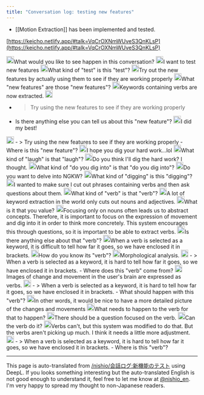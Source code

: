 ```yaml
---
title: "Conversation log: testing new features"
---
```


- [[Motion Extraction]] has been implemented and tested.

[https://keicho.netlify.app/#talk=VqCrOXNmWUveS3QnKLsP](https://keicho.netlify.app/#talk=VqCrOXNmWUveS3QnKLsP)

<img src='https://scrapbox.io/api/pages/nishio-en/nisbot/icon' alt='nisbot.icon' height="19.5"/>What would you like to see happen in this conversation?
<img src='https://scrapbox.io/api/pages/nishio-en/nishio/icon' alt='nishio.icon' height="19.5"/>I want to test new features
<img src='https://scrapbox.io/api/pages/nishio-en/nisbot/icon' alt='nisbot.icon' height="19.5"/>What kind of "test" is this "test"?
<img src='https://scrapbox.io/api/pages/nishio-en/nishio/icon' alt='nishio.icon' height="19.5"/>Try out the new features by actually using them to see if they are working properly
<img src='https://scrapbox.io/api/pages/nishio-en/nisbot/icon' alt='nisbot.icon' height="19.5"/>What "new features" are those "new features"?
<img src='https://scrapbox.io/api/pages/nishio-en/nishio/icon' alt='nishio.icon' height="19.5"/>Keywords containing verbs are now extracted.
<img src='https://scrapbox.io/api/pages/nishio-en/nisbot/icon' alt='nisbot.icon' height="19.5"/>
- >  Try using the new features to see if they are working properly
- Is there anything else you can tell us about this "new feature"?
<img src='https://scrapbox.io/api/pages/nishio-en/nishio/icon' alt='nishio.icon' height="19.5"/>I did my best!
<img src='https://scrapbox.io/api/pages/nishio-en/nisbot/icon' alt='nisbot.icon' height="19.5"/>
- >  Try using the new features to see if they are working properly
- Where is this "new feature"?
<img src='https://scrapbox.io/api/pages/nishio-en/nishio/icon' alt='nishio.icon' height="19.5"/>I hope you dig your hard work...lol
<img src='https://scrapbox.io/api/pages/nishio-en/nisbot/icon' alt='nisbot.icon' height="19.5"/>What kind of "laugh" is that "laugh"?
<img src='https://scrapbox.io/api/pages/nishio-en/nishio/icon' alt='nishio.icon' height="19.5"/>Do you think I'll dig the hard work? I thought.
<img src='https://scrapbox.io/api/pages/nishio-en/nisbot/icon' alt='nisbot.icon' height="19.5"/>What kind of "do you dig into" is that "do you dig into"?
<img src='https://scrapbox.io/api/pages/nishio-en/nishio/icon' alt='nishio.icon' height="19.5"/>Do you want to delve into NGKW?
<img src='https://scrapbox.io/api/pages/nishio-en/nisbot/icon' alt='nisbot.icon' height="19.5"/>What kind of "digging" is this "digging"?
<img src='https://scrapbox.io/api/pages/nishio-en/nishio/icon' alt='nishio.icon' height="19.5"/>I wanted to make sure I cut out phrases containing verbs and then ask questions about them.
<img src='https://scrapbox.io/api/pages/nishio-en/nisbot/icon' alt='nisbot.icon' height="19.5"/>What kind of "verb" is that "verb"?
<img src='https://scrapbox.io/api/pages/nishio-en/nishio/icon' alt='nishio.icon' height="19.5"/>A lot of keyword extraction in the world only cuts out nouns and adjectives.
<img src='https://scrapbox.io/api/pages/nishio-en/nisbot/icon' alt='nisbot.icon' height="19.5"/>What is it that you value?
<img src='https://scrapbox.io/api/pages/nishio-en/nishio/icon' alt='nishio.icon' height="19.5"/>Focusing only on nouns often leads us to abstract concepts. Therefore, it is important to focus on the expression of movement and dig into it in order to think more concretely. This system encourages this through questions, so it is important to be able to extract verbs.
<img src='https://scrapbox.io/api/pages/nishio-en/nisbot/icon' alt='nisbot.icon' height="19.5"/>Is there anything else about that "verb"?
<img src='https://scrapbox.io/api/pages/nishio-en/nishio/icon' alt='nishio.icon' height="19.5"/>When a verb is selected as a keyword, it is difficult to tell how far it goes, so we have enclosed it in brackets.
<img src='https://scrapbox.io/api/pages/nishio-en/nisbot/icon' alt='nisbot.icon' height="19.5"/>How do you know its "verb"?
<img src='https://scrapbox.io/api/pages/nishio-en/nishio/icon' alt='nishio.icon' height="19.5"/>Morphological analysis.
<img src='https://scrapbox.io/api/pages/nishio-en/nisbot/icon' alt='nisbot.icon' height="19.5"/>
- >  When a verb is selected as a keyword, it is hard to tell how far it goes, so we have enclosed it in brackets.
- Where does this "verb" come from?
<img src='https://scrapbox.io/api/pages/nishio-en/nishio/icon' alt='nishio.icon' height="19.5"/>Images of change and movement in the user's brain are expressed as verbs.
<img src='https://scrapbox.io/api/pages/nishio-en/nisbot/icon' alt='nisbot.icon' height="19.5"/>
- >  When a verb is selected as a keyword, it is hard to tell how far it goes, so we have enclosed it in brackets.
- What should happen with this "verb"?
<img src='https://scrapbox.io/api/pages/nishio-en/nishio/icon' alt='nishio.icon' height="19.5"/>In other words, it would be nice to have a more detailed picture of the changes and movements
<img src='https://scrapbox.io/api/pages/nishio-en/nisbot/icon' alt='nisbot.icon' height="19.5"/>What needs to happen to the verb for that to happen?
<img src='https://scrapbox.io/api/pages/nishio-en/nishio/icon' alt='nishio.icon' height="19.5"/>There should be a question focused on the verb.
<img src='https://scrapbox.io/api/pages/nishio-en/nisbot/icon' alt='nisbot.icon' height="19.5"/>Can the verb do it?
<img src='https://scrapbox.io/api/pages/nishio-en/nishio/icon' alt='nishio.icon' height="19.5"/>Verbs can't, but this system was modified to do that. But the verbs aren't picking up much. I think it needs a little more adjustment.
<img src='https://scrapbox.io/api/pages/nishio-en/nisbot/icon' alt='nisbot.icon' height="19.5"/>
- >  When a verb is selected as a keyword, it is hard to tell how far it goes, so we have enclosed it in brackets.
- Where is this "verb"?

---
This page is auto-translated from [/nishio/会話ログ:新機能のテスト](https://scrapbox.io/nishio/会話ログ:新機能のテスト) using DeepL. If you looks something interesting but the auto-translated English is not good enough to understand it, feel free to let me know at [@nishio_en](https://twitter.com/nishio_en). I'm very happy to spread my thought to non-Japanese readers.